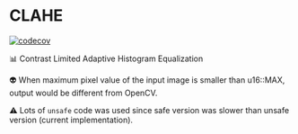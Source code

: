 # CLAHE
[![codecov](https://codecov.io/gh/ykszk/clahe/branch/main/graph/badge.svg?token=6288CW47HH)](https://codecov.io/gh/ykszk/clahe)

📊 Contrast Limited Adaptive Histogram Equalization

👽 When maximum pixel value of the input image is smaller than u16::MAX, output would be different from OpenCV.

⚠️ Lots of `unsafe` code was used since safe version was slower than unsafe version (current implementation).